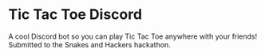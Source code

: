 # Tic Tac Toe Discord
A cool Discord bot so you can play Tic Tac Toe anywhere with your friends! Submitted to the Snakes and Hackers hackathon.